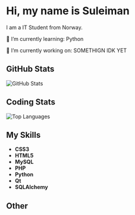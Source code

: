 # Hi, my name is Suleiman
I am a IT Student from Norway.

🌱 I’m currently learning: Python

🔭 I’m currently working on: SOMETHIGN IDK YET

## GitHub Stats
![GitHub Stats](https://github-readme-stats.vercel.app/api?username=yourusername&show_icons=true&theme=dark)

## Coding Stats
![Top Languages](https://github-readme-stats.vercel.app/api/top-langs/?username=yourusername&layout=compact&theme=dark)

## My Skills
- **CSS3**
- **HTML5**
- **MySQL**
- **PHP**
- **Python**
- **Qt**
- **SQLAlchemy**

## Other
<!-- Add your other skills or details here -->
